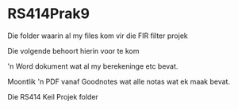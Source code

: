 RS414Prak9
==========

Die folder waarin al my files kom vir die FIR filter projek

Die volgende behoort hierin voor te kom

'n Word dokument wat al my berekeninge etc bevat.

Moontlik 'n PDF vanaf Goodnotes wat alle notas wat ek maak bevat.

Die RS414 Keil Projek folder
